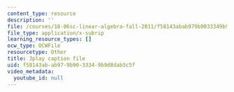 ```yaml
---
content_type: resource
description: ''
file: /courses/18-06sc-linear-algebra-fall-2011/f58143abab979b9033349b9d8dab5c5f_cdZnhQjJu4I.srt
file_type: application/x-subrip
learning_resource_types: []
ocw_type: OCWFile
resourcetype: Other
title: 3play caption file
uid: f58143ab-ab97-9b90-3334-9b9d8dab5c5f
video_metadata:
  youtube_id: null
---
```

